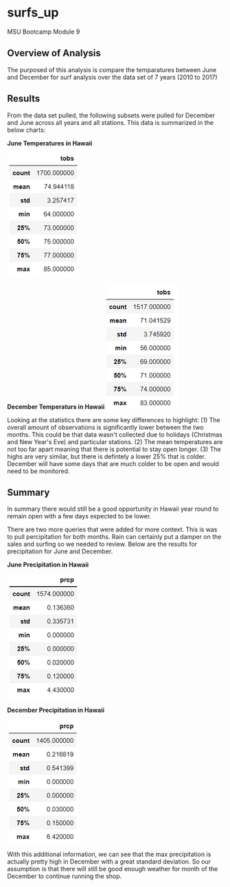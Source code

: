 # surfs_up
MSU Bootcamp Module 9
## Overview of Analysis
The purposed of this analysis is compare the temparatures between June and December for surf analysis over the data set of 7 years (2010 to 2017)
## Results
From the data set pulled, the following subsets were pulled for December and June across all years and all stations. This data is summarized in the below charts:

**June Temperatures in Hawaii** 

![](https://github.com/NortonAAA/surfs_up/blob/main/Resources/June_temps.png)

**December Temperaturs in Hawaii**
![](https://github.com/NortonAAA/surfs_up/blob/main/Resources/December_temps.png)

Looking at the statistics there are some key differences to highlight:
(1) The overall amount of observations is significantly lower between the two months. This could be that data wasn't collected due to holidays (Christmas and New Year's Eve) and particular stations.
(2) The mean temperatures are not too far apart meaning that there is potential to stay open longer.
(3) The highs are very similar, but there is defintely a lower 25% that is colder. December will have some days that are much colder to be open and would need to be monitored.
## Summary
In summary there would still be a good opportunity in Hawaii year round to remain open with a few days expected to be lower.

There are two more queries that were added for more context. This is was to pull percipitation for both months. Rain can certainly put a damper on the sales and surfing so we needed to review. Below are the results for precipitation for June and December.

**June Precipitation in Hawaii**

![](https://github.com/NortonAAA/surfs_up/blob/main/Resources/June_prcp.png) 

**December Precipitation in Hawaii** 

![](https://github.com/NortonAAA/surfs_up/blob/main/Resources/December_prcp.png)

With this additional information, we can see that the max precipitation is actually pretty high in December with a great standard deviation. So our assumption is that there will still be good enough weather for month of the December to continue running the shop.

